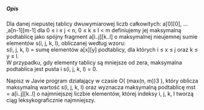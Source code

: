 ##### <a name="Headers"></a>  Opis
Dla danej niepustej tablicy dwuwymiarowej liczb całkowitych: a[0][0], … ,a[n-1][m-1]
dla 0 ≤ i ≤ j < n, 0 ≤ k ≤ l < m definiujemy jej maksymalną podtablicę jako spójny fragment
a[i..j][k..l] o maksymalnej nieujemnej sumie elementów s(i, j, k, l), obliczanej według wzoru: \
 s(i, j, k, l) = sumę elementów a[x][y] podtablicy, dla których i ≤ x ≤ j oraz k ≤ y ≤ l. \
W przypadku, gdy elementy tablicy są mniejsze od zera, maksymalna podtablica jest pusta
 i s(i, j, k, l) = 0.
 
Napisz w Javie program działający w czasie O( (max(n, m))3 ), który oblicza maksymalną wartość
s(i, j, k, l) oraz wyznacza maksymalną podtablicę mst = a[i..j][k..l] o najmniejszej liczbie elementów,
której indeksy i, j, k, l tworzą ciąg leksykograficznie najmniejszy. 
